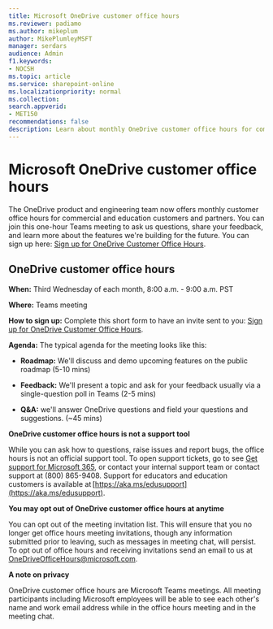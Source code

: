 ```yaml
---
title: Microsoft OneDrive customer office hours
ms.reviewer: padiamo
ms.author: mikeplum
author: MikePlumleyMSFT
manager: serdars
audience: Admin
f1.keywords:
- NOCSH
ms.topic: article
ms.service: sharepoint-online
ms.localizationpriority: normal
ms.collection:  
search.appverid:
- MET150
recommendations: false
description: Learn about monthly OneDrive customer office hours for commercial and education customers and partners.
---
```


# Microsoft OneDrive customer office hours

The OneDrive product and engineering team now offers monthly customer office hours for commercial and education customers and partners. You can join this one-hour Teams meeting to ask us questions, share your feedback, and learn more about the features we're building for the future. You can sign up here: [Sign up for OneDrive Customer Office Hours](https://forms.office.com/r/dmYkcLhpFD).

## OneDrive customer office hours

**When:** Third Wednesday of each month, 8:00 a.m. - 9:00 a.m. PST 

**Where:** Teams meeting

**How to sign up:** Complete this short form to have an invite sent to you: [Sign up for OneDrive Customer Office Hours](https://forms.office.com/r/dmYkcLhpFD).
 
**Agenda:** The typical agenda for the meeting looks like this:

- **Roadmap:** We'll discuss and demo upcoming features on the public roadmap (5-10 mins)

- **Feedback:** We'll present a topic and ask for your feedback usually via a single-question poll in Teams (2-5 mins)

- **Q&A:** we'll answer OneDrive questions and field your questions and suggestions. (~45 mins)

**OneDrive customer office hours is not a support tool**

While you can ask how to questions, raise issues and report bugs, the office hours is not an official support tool. To open support tickets, go to see [Get support for Microsoft 365](/microsoft-365/admin/get-help-support), or contact your internal support team or contact support at (800) 865-9408. Support for educators and education customers is available at [https://aka.ms/edusupport](https://aka.ms/edusupport).

**You may opt out of OneDrive customer office hours at anytime**

You can opt out of the meeting invitation list. This will ensure that you no longer get office hours meeting invitations, though any information submitted prior to leaving, such as messages in meeting chat, will persist. To opt out of office hours and receiving invitations send an email to us at OneDriveOfficeHours@microsoft.com.

**A note on privacy**

OneDrive customer office hours are Microsoft Teams meetings. All meeting participants including Microsoft employees will be able to see each other's name and work email address while in the office hours meeting and in the meeting chat.
